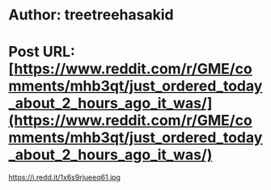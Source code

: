 # Author: treetreehasakid
# Post URL: [https://www.reddit.com/r/GME/comments/mhb3qt/just_ordered_today_about_2_hours_ago_it_was/](https://www.reddit.com/r/GME/comments/mhb3qt/just_ordered_today_about_2_hours_ago_it_was/)


https://i.redd.it/1x6s9rjueeq61.jpg